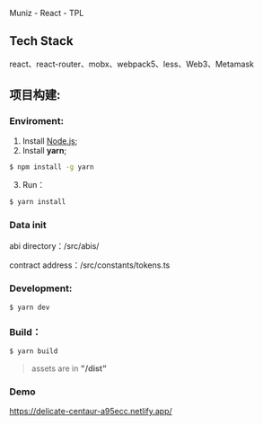 Muniz - React - TPL

## Tech Stack

react、react-router、mobx、webpack5、less、Web3、Metamask

## 项目构建:

### Enviroment:

1. Install [Node.js](https://nodejs.org/en/download/);
2. Install **yarn**;

```bash
$ npm install -g yarn
```

3. Run：

```bash
$ yarn install
```

### Data init

abi directory：/src/abis/

contract address：/src/constants/tokens.ts

### Development:

```bash
$ yarn dev
```

### Build：

```bash
$ yarn build
```

> assets are in **"/dist"**

### Demo
https://delicate-centaur-a95ecc.netlify.app/

